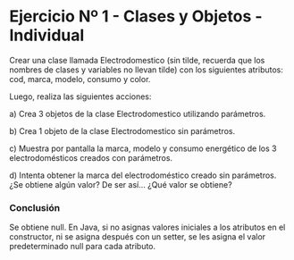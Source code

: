 # Ejercicio Nº 1 - Clases y Objetos - Individual

Crear una clase llamada Electrodomestico (sin tilde, recuerda que los nombres de clases y variables no llevan tilde) con los siguientes atributos: cod, marca, modelo, consumo y color.

Luego, realiza las siguientes acciones:

a) Crea 3 objetos de la clase Electrodomestico utilizando parámetros.

b) Crea 1 objeto de la clase Electrodomestico sin parámetros.

c) Muestra por pantalla la marca, modelo y consumo energético de los 3 electrodomésticos creados con parámetros.

d) Intenta obtener la marca del electrodoméstico creado sin parámetros. ¿Se obtiene algún valor? De ser así… ¿Qué valor se obtiene?

### Conclusión

Se obtiene null.
En Java, si no asignas valores iniciales a los atributos en el constructor, ni se asigna después con un setter, se les asigna el valor predeterminado null para cada atributo.